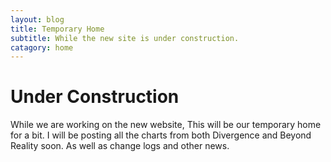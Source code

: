 ```yaml
---
layout: blog
title: Temporary Home
subtitle: While the new site is under construction.
catagory: home
---
```


# Under Construction

While we are working on the new website, This will be our temporary home for a bit. I will be posting all the charts from both Divergence and Beyond Reality soon. As well as change logs and other news.
